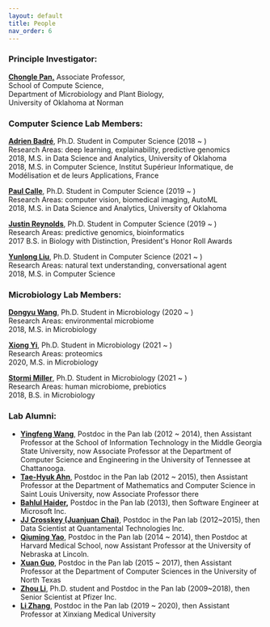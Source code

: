 ```yaml
---
layout: default
title: People
nav_order: 6
---
```


### **Principle Investigator:**

[**Chongle Pan,**](https://github.com/chonglepan) Associate Professor,  
School of Compute Science,  
Department of Microbiology and Plant Biology,  
University of Oklahoma at Norman  

### **Computer Science Lab Members:**

[**Adrien Badré**](https://github.com/adbadre), Ph.D. Student in Computer Science (2018 ~ )  
Research Areas: deep learning, explainability, predictive genomics  
2018, M.S. in Data Science and Analytics, University of Oklahoma  
2018, M.S. in Computer Science, Institut Supérieur Informatique, de Modélisation et de leurs Applications, France

[**Paul Calle**](https://github.com/pcallec), Ph.D. Student in Computer Science (2019 ~ )  
Research Areas: computer vision, biomedical imaging, AutoML  
2018, M.S. in Data Science and Analytics, University of Oklahoma

[**Justin Reynolds**](https://github.com/jcreyn), Ph.D. Student in Computer Science (2019 ~ )  
Research Areas: predictive genomics, bioinformatics  
2017 B.S. in Biology with Distinction, President's Honor Roll Awards

[**Yunlong Liu**](https://github.com/Alex-ylliu), Ph.D. Student in Computer Science (2021 ~ )  
Research Areas: natural text understanding, conversational agent  
2018, M.S. in Computer Science  

### **Microbiology Lab Members:**

[**Dongyu Wang**](https://github.com/dywang0323), Ph.D. Student in Microbiology (2020 ~ )   
Research Areas: environmental microbiome  
2018, M.S. in Microbiology

[**Xiong Yi**](https://github.com/thepanlab), Ph.D. Student in Microbiology (2021 ~ )  
Research Areas: proteomics  
2020, M.S. in Microbiology 

[**Stormi Miller**](https://github.com/thepanlab), Ph.D. Student in Microbiology (2021 ~ )  
Research Areas: human microbiome, prebiotics  
2018, B.S. in Microbiology

### **Lab Alumni:**

  * [**Yingfeng Wang**](http://www.yingfengwang.org/), Postdoc in the Pan lab (2012 ~ 2014), then Assistant Professor at the School of Information Technology in the Middle Georgia State University, now Associate Professor at the Department of Computer Science and Engineering in the University of Tennessee at Chattanooga.
  * [**Tae-Hyuk Ahn**,](http://cs.slu.edu/people/ahnt) Postdoc in the Pan lab (2012 ~ 2015), then Assistant Professor at the Department of Mathematics and Computer Science in Saint Louis University, now Associate Professor there
  * [**Bahlul Haider**](https://www.linkedin.com/in/bahlulhaider)**,** Postdoc in the Pan lab (2013), then Software Engineer at Microsoft Inc.
  * [**JJ Crosskey (Juanjuan Chai)**](https://www.linkedin.com/in/jjcrosskey), Postdoc in the Pan lab (2012~2015), then Data Scientist at Quantamental Technologies Inc.
  * [**Qiuming Yao**](https://www.linkedin.com/in/qiuming-yao-76005438), Postdoc in the Pan lab (2014 ~ 2014), then Postdoc at Harvard Medical School, now Assistant Professor at the University of Nebraska at Lincoln.
  * [**Xuan Guo**](https://www.linkedin.com/in/xuan-guo-7b590886), Postdoc in the Pan lab (2015 ~ 2017), then Assistant Professor at the Department of Computer Sciences in the University of North Texas
  * [**Zhou Li**](https://scholar.google.com/citations?hl=en&user=-IOfp1gAAAAJ&view_op=list_works&sortby=pubdate), Ph.D. student and Postdoc in the Pan lab (2009~2018), then Senior Scientist at Pfizer Inc.
  * [**Li Zhang**](https://github.com/lizhang12), Postdoc in the Pan lab (2019 ~ 2020), then Assistant Professor at Xinxiang Medical University
